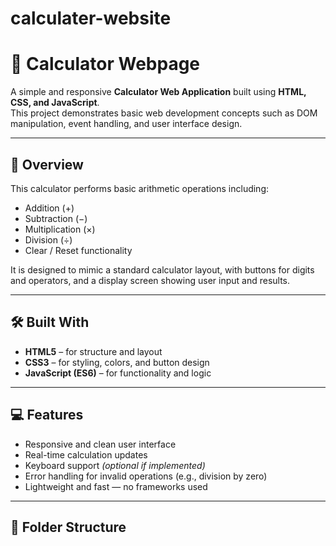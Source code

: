 # calculater-website
# 🧮 Calculator Webpage

A simple and responsive **Calculator Web Application** built using **HTML, CSS, and JavaScript**.  
This project demonstrates basic web development concepts such as DOM manipulation, event handling, and user interface design.

---

## 🚀 Overview

This calculator performs basic arithmetic operations including:
- Addition (+)
- Subtraction (−)
- Multiplication (×)
- Division (÷)
- Clear / Reset functionality  

It is designed to mimic a standard calculator layout, with buttons for digits and operators, and a display screen showing user input and results.

---

## 🛠️ Built With

- **HTML5** – for structure and layout  
- **CSS3** – for styling, colors, and button design  
- **JavaScript (ES6)** – for functionality and logic  

---

## 💻 Features

- Responsive and clean user interface  
- Real-time calculation updates  
- Keyboard support *(optional if implemented)*  
- Error handling for invalid operations (e.g., division by zero)  
- Lightweight and fast — no frameworks used  

---

## 📁 Folder Structure

